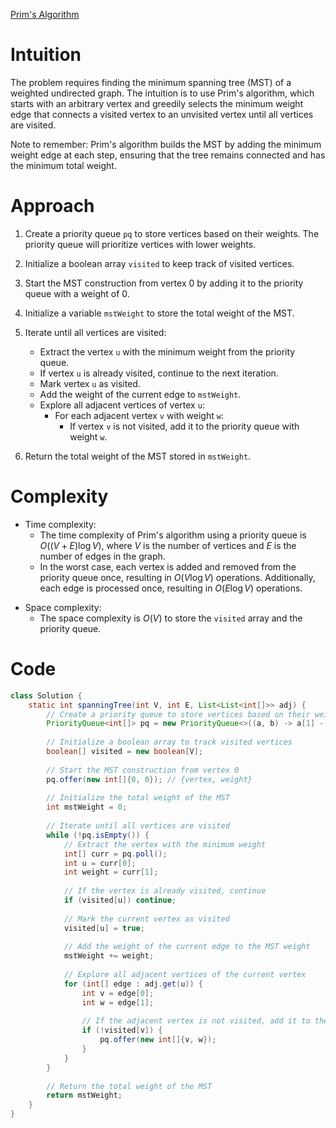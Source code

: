 [Prim's Algorithm](https://www.geeksforgeeks.org/problems/minimum-spanning-tree/1)

# Intuition
The problem requires finding the minimum spanning tree (MST) of a weighted undirected graph. The intuition is to use Prim's algorithm, which starts with an arbitrary vertex and greedily selects the minimum weight edge that connects a visited vertex to an unvisited vertex until all vertices are visited.

Note to remember: Prim's algorithm builds the MST by adding the minimum weight edge at each step, ensuring that the tree remains connected and has the minimum total weight.

# Approach
1. Create a priority queue `pq` to store vertices based on their weights. The priority queue will prioritize vertices with lower weights.

2. Initialize a boolean array `visited` to keep track of visited vertices.

3. Start the MST construction from vertex 0 by adding it to the priority queue with a weight of 0.

4. Initialize a variable `mstWeight` to store the total weight of the MST.

5. Iterate until all vertices are visited:
   - Extract the vertex `u` with the minimum weight from the priority queue.
   - If vertex `u` is already visited, continue to the next iteration.
   - Mark vertex `u` as visited.
   - Add the weight of the current edge to `mstWeight`.
   - Explore all adjacent vertices of vertex `u`:
     - For each adjacent vertex `v` with weight `w`:
       - If vertex `v` is not visited, add it to the priority queue with weight `w`.

6. Return the total weight of the MST stored in `mstWeight`.

# Complexity
- Time complexity:
  - The time complexity of Prim's algorithm using a priority queue is $O((V + E) \log V)$, where $V$ is the number of vertices and $E$ is the number of edges in the graph.
  - In the worst case, each vertex is added and removed from the priority queue once, resulting in $O(V \log V)$ operations. Additionally, each edge is processed once, resulting in $O(E \log V)$ operations.
* Space complexity:
  - The space complexity is $O(V)$ to store the `visited` array and the priority queue.

# Code
```java
class Solution {
    static int spanningTree(int V, int E, List<List<int[]>> adj) {
        // Create a priority queue to store vertices based on their weights
        PriorityQueue<int[]> pq = new PriorityQueue<>((a, b) -> a[1] - b[1]);
        
        // Initialize a boolean array to track visited vertices
        boolean[] visited = new boolean[V];
        
        // Start the MST construction from vertex 0
        pq.offer(new int[]{0, 0}); // {vertex, weight}
        
        // Initialize the total weight of the MST
        int mstWeight = 0;
        
        // Iterate until all vertices are visited
        while (!pq.isEmpty()) {
            // Extract the vertex with the minimum weight
            int[] curr = pq.poll();
            int u = curr[0];
            int weight = curr[1];
            
            // If the vertex is already visited, continue
            if (visited[u]) continue;
            
            // Mark the current vertex as visited
            visited[u] = true;
            
            // Add the weight of the current edge to the MST weight
            mstWeight += weight;
            
            // Explore all adjacent vertices of the current vertex
            for (int[] edge : adj.get(u)) {
                int v = edge[0];
                int w = edge[1];
                
                // If the adjacent vertex is not visited, add it to the priority queue
                if (!visited[v]) {
                    pq.offer(new int[]{v, w});
                }
            }
        }
        
        // Return the total weight of the MST
        return mstWeight;
    }
}
```